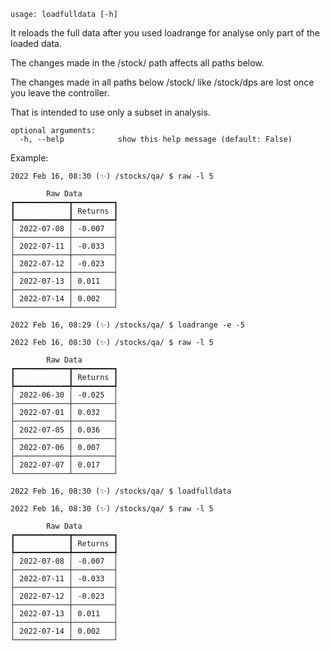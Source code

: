 ```
usage: loadfulldata [-h]
```

It reloads the full data after you used loadrange for analyse only part of the loaded data.

The changes made in the /stock/ path affects all paths below.

The changes made in all paths below /stock/ like /stock/dps are lost once you leave the controller.

That is intended to use only a subset in analysis.

```
optional arguments:
  -h, --help            show this help message (default: False)

```


Example:
```
2022 Feb 16, 08:30 (✨) /stocks/qa/ $ raw -l 5

        Raw Data
┏━━━━━━━━━━━━┳━━━━━━━━━┓
┃            ┃ Returns ┃
┡━━━━━━━━━━━━╇━━━━━━━━━┩
│ 2022-07-08 │ -0.007  │
├────────────┼─────────┤
│ 2022-07-11 │ -0.033  │
├────────────┼─────────┤
│ 2022-07-12 │ -0.023  │
├────────────┼─────────┤
│ 2022-07-13 │ 0.011   │
├────────────┼─────────┤
│ 2022-07-14 │ 0.002   │
└────────────┴─────────┘

2022 Feb 16, 08:29 (✨) /stocks/qa/ $ loadrange -e -5

2022 Feb 16, 08:30 (✨) /stocks/qa/ $ raw -l 5

        Raw Data
┏━━━━━━━━━━━━┳━━━━━━━━━┓
┃            ┃ Returns ┃
┡━━━━━━━━━━━━╇━━━━━━━━━┩
│ 2022-06-30 │ -0.025  │
├────────────┼─────────┤
│ 2022-07-01 │ 0.032   │
├────────────┼─────────┤
│ 2022-07-05 │ 0.036   │
├────────────┼─────────┤
│ 2022-07-06 │ 0.007   │
├────────────┼─────────┤
│ 2022-07-07 │ 0.017   │
└────────────┴─────────┘

2022 Feb 16, 08:30 (✨) /stocks/qa/ $ loadfulldata

2022 Feb 16, 08:30 (✨) /stocks/qa/ $ raw -l 5

        Raw Data
┏━━━━━━━━━━━━┳━━━━━━━━━┓
┃            ┃ Returns ┃
┡━━━━━━━━━━━━╇━━━━━━━━━┩
│ 2022-07-08 │ -0.007  │
├────────────┼─────────┤
│ 2022-07-11 │ -0.033  │
├────────────┼─────────┤
│ 2022-07-12 │ -0.023  │
├────────────┼─────────┤
│ 2022-07-13 │ 0.011   │
├────────────┼─────────┤
│ 2022-07-14 │ 0.002   │
└────────────┴─────────┘

```